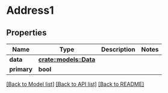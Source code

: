 # Address1

## Properties

Name | Type | Description | Notes
------------ | ------------- | ------------- | -------------
**data** | [**crate::models::Data**](Data.md) |  | 
**primary** | **bool** |  | 

[[Back to Model list]](../README.md#documentation-for-models) [[Back to API list]](../README.md#documentation-for-api-endpoints) [[Back to README]](../README.md)


